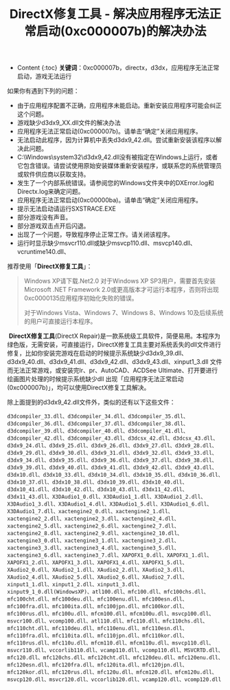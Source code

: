 ﻿---
layout:		post
category:	"soft"
title:		"DirectX修复工具 - 解决应用程序无法正常启动(0xc000007b)的解决办法"

tags:		[0xc000007b,directx,d3d]
---
- Content
{:toc}
**关键词**：0xc000007b，directx，d3dx，应用程序无法正常启动，游戏无法运行



如果你有遇到下列的问题：

- 由于应用程序配置不正确，应用程序未能启动。重新安装应用程序可能会纠正这个问题。
- 游戏缺少d3dx9_XX.dll文件的解决办法
- 应用程序无法正常启动(0xc000007b)。请单击“确定”关闭应用程序。
- 无法启动此程序，因为计算机中丢失d3dx9_42.dll。尝试重新安装该程序以解决此问题。
- C:\Windows\system32\d3dx9_42.dll没有被指定在Windows上运行，或者它包含错误。请尝试使用原始安装媒体重新安装程序，或联系您的系统管理员或软件供应商以获取支持。
- 发生了一个内部系统错误。请参阅您的Windows文件夹中的DXError.log和Directx.log来确定问题。
- 应用程序无法正常启动(0xc00000ba)。请单击“确定”关闭应用程序。
- 提示无法启动请运行SXSTRACE.EXE
- 部分游戏没有声音。
- 部分游戏双击点开后闪退。
- 出现了一个问题，导致程序停止正常工作。请关闭该程序。
- 运行时显示缺少msvcr110.dll或缺少msvcp110.dll、msvcp140.dll、vcruntime140.dll、



推荐使用「**DirectX修复工具**」：

> Windows XP请下载.Net2.0     对于Windows XP SP3用户，需要首先安装Microsoft .NET Framework 2.0或更高版本才可运行本程序，否则将出现0xc0000135应用程序初始化失败的错误。
>
> 对于Windows Vista、Windows 7、Windows 8、Windows 10及后续系统的用户可直接运行本程序。



​	**DirectX修复工具**(DirectX Repair)是一款系统级工具软件，简便易用。本程序为绿色版，无需安装，可直接运行，DirectX修复工具主要对系统丢失的dll文件进行修复，比如你安装完游戏在启动的时候提示系统缺少d3dx9_39.dll、d3dx9_40.dll、d3dx9_41.dll、d3dx9_42.dll、d3dx9_43.dll、xinput1_3.dll 文件而无法正常游戏，或安装完lr、pr、AutoCAD、ACDSee Ultimate、打开要进行绘画图片处理的时候提示系统缺少dll 出现「应用程序无法正常启动(0xc000007b)」，均可以使用DirectX修复工具解决。

除上面提到的d3dx9_42.dll文件外，类似的还有以下这些文件：

```
d3dcompiler_33.dll、d3dcompiler_34.dll、d3dcompiler_35.dll、d3dcompiler_36.dll、d3dcompiler_37.dll、d3dcompiler_38.dll、d3dcompiler_39.dll、d3dcompiler_40.dll、d3dcompiler_41.dll、d3dcompiler_42.dll、d3dcompiler_43.dll、d3dcsx_42.dll、d3dcsx_43.dll、d3dx9_24.dll、d3dx9_25.dll、d3dx9_26.dll、d3dx9_27.dll、d3dx9_28.dll、d3dx9_29.dll、d3dx9_30.dll、d3dx9_31.dll、d3dx9_32.dll、d3dx9_33.dll、d3dx9_34.dll、d3dx9_35.dll、d3dx9_36.dll、d3dx9_37.dll、d3dx9_38.dll、d3dx9_39.dll、d3dx9_40.dll、d3dx9_41.dll、d3dx9_42.dll、d3dx9_43.dll、d3dx10.dll、d3dx10_33.dll、d3dx10_34.dll、d3dx10_35.dll、d3dx10_36.dll、d3dx10_37.dll、d3dx10_38.dll、d3dx10_39.dll、d3dx10_40.dll、d3dx10_41.dll、d3dx10_42.dll、d3dx10_43.dll、d3dx11_42.dll、d3dx11_43.dll、X3DAudio1_0.dll、X3DAudio1_1.dll、X3DAudio1_2.dll、X3DAudio1_3.dll、X3DAudio1_4.dll、X3DAudio1_5.dll、X3DAudio1_6.dll、X3DAudio1_7.dll、xactengine2_0.dll、xactengine2_1.dll、xactengine2_2.dll、xactengine2_3.dll、xactengine2_4.dll、xactengine2_5.dll、xactengine2_6.dll、xactengine2_7.dll、xactengine2_8.dll、xactengine2_9.dll、xactengine2_10.dll、xactengine3_0.dll、xactengine3_1.dll、xactengine3_2.dll、xactengine3_3.dll、xactengine3_4.dll、xactengine3_5.dll、xactengine3_6.dll、xactengine3_7.dll、XAPOFX1_0.dll、XAPOFX1_1.dll、XAPOFX1_2.dll、XAPOFX1_3.dll、XAPOFX1_4.dll、XAPOFX1_5.dll、XAudio2_0.dll、XAudio2_1.dll、XAudio2_2.dll、XAudio2_3.dll、XAudio2_4.dll、XAudio2_5.dll、XAudio2_6.dll、XAudio2_7.dll、xinput1_1.dll、xinput1_2.dll、xinput1_3.dll、xinput9_1_0.dll(WindowsXP)、atl100.dll、mfc100.dll、mfc100chs.dll、mfc100cht.dll、mfc100deu.dll、mfc100enu.dll、mfc100esn.dll、mfc100fra.dll、mfc100ita.dll、mfc100jpn.dll、mfc100kor.dll、mfc100rus.dll、mfc100u.dll、mfcm100.dll、mfcm100u.dll、msvcp100.dll、msvcr100.dll、vcomp100.dll、atl110.dll、mfc110.dll、mfc110chs.dll、mfc110cht.dll、mfc110deu.dll、mfc110enu.dll、mfc110esn.dll、mfc110fra.dll、mfc110ita.dll、mfc110jpn.dll、mfc110kor.dll、mfc110rus.dll、mfc110u.dll、mfcm110.dll、mfcm110u.dll、msvcp110.dll、msvcr110.dll、vccorlib110.dll、vcamp110.dll、vcomp110.dll、MSVCRTD.dll、mfc120.dll、mfc120chs.dll、mfc120cht.dll、mfc120deu.dll、mfc120enu.dll、mfc120esn.dll、mfc120fra.dll、mfc120ita.dll、mfc120jpn.dll、mfc120kor.dll、mfc120rus.dll、mfc120u.dll、mfcm120.dll、mfcm120u.dll、msvcp120.dll、msvcr120.dll、vccorlib120.dll、vcamp120.dll、vcomp120.dll
```

